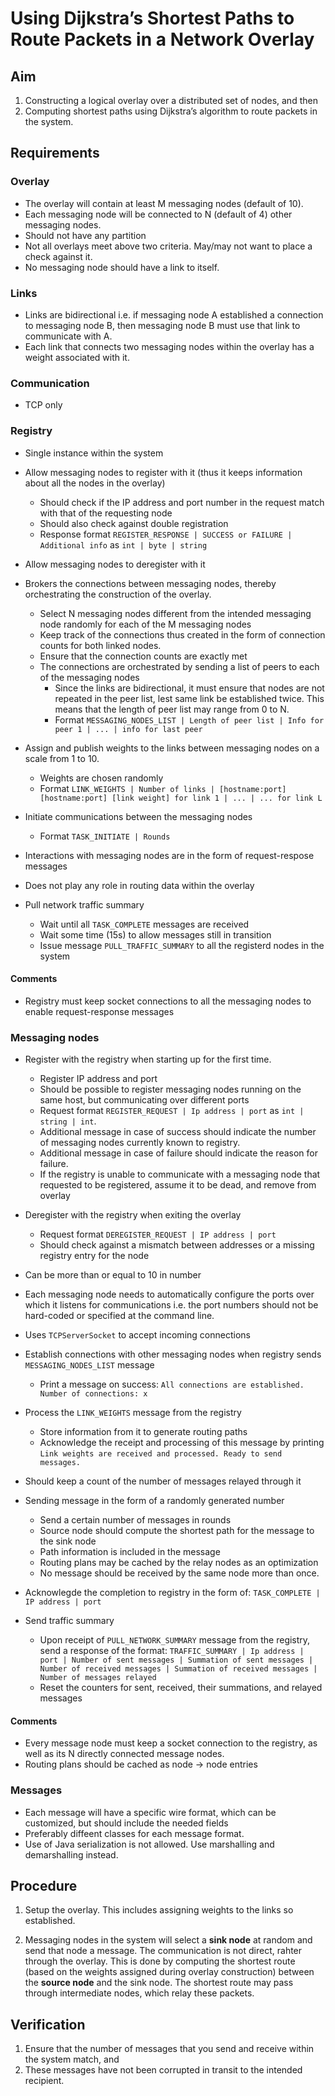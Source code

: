 # Using Dijkstra’s Shortest Paths to Route Packets in a Network Overlay

## Aim
1. Constructing a logical overlay over a distributed set of nodes, and then
2. Computing shortest paths using Dijkstra’s algorithm to route packets in the system.

## Requirements

### Overlay
* The overlay will contain at least M messaging nodes (default of 10).
* Each messaging node will be connected to N (default of 4) other messaging nodes.
* Should not have any partition
* Not all overlays meet above two criteria. May/may not want to place a check against it.
* No messaging node should have a link to itself.


### Links
* Links are bidirectional i.e. if messaging node A established a connection to messaging node B, then messaging node B must use that link to communicate with A.
* Each link that connects two messaging nodes within the overlay has a weight associated with it.

### Communication
* TCP only

### Registry
* Single instance within the system
* Allow messaging nodes to register with it (thus it keeps information about all the nodes in the overlay)
  * Should check if the IP address and port number in the request match with that of the requesting node
  * Should also check against double registration
  * Response format `REGISTER_RESPONSE | SUCCESS or FAILURE | Additional info` as `int | byte | string`
* Allow messaging nodes to deregister with it
* Brokers the connections between messaging nodes, thereby orchestrating the construction of the overlay.
  * Select N messaging nodes different from the intended messaging node randomly for each of the M messaging nodes
  * Keep track of the connections thus created in the form of connection counts for both linked nodes.
  * Ensure that the connection counts are exactly met
  * The connections are orchestrated by sending a list of peers to each of the messaging nodes
    * Since the links are bidirectional, it must ensure that nodes are not repeated in the peer list, lest same link be established twice. This means that the length of peer list may range from 0 to N.
    * Format `MESSAGING_NODES_LIST | Length of peer list | Info for peer 1 | ... | info for last peer`
  
* Assign and publish weights to the links between messaging nodes on a scale from 1 to 10.
  * Weights are chosen randomly
  * Format `LINK_WEIGHTS | Number of links | [hostname:port] [hostname:port] [link weight] for link 1 | ... | ... for link L`
* Initiate communications between the messaging nodes
  * Format `TASK_INITIATE | Rounds`
* Interactions with messaging nodes are in the form of request-respose messages
* Does not play any role in routing data within the overlay
* Pull network traffic summary
  * Wait until all `TASK_COMPLETE` messages are received
  * Wait some time (15s) to allow messages still in transition
  * Issue message `PULL_TRAFFIC_SUMMARY` to all the registerd nodes in the system

#### Comments
* Registry must keep socket connections to all the messaging nodes to enable request-response messages

### Messaging nodes
* Register with the registry when starting up for the first time.
  * Register IP address and port
  * Should be possible to register messaging nodes running on the same host, but communicating over different ports
  * Request format `REGISTER_REQUEST | Ip address | port` as `int | string | int`.
  * Additional message in case of success should indicate the number of messaging nodes currently known to registry.
  * Additional message in case of failure should indicate the reason for failure.
  * If the registry is unable to communicate with a messaging node that requested to be registered, assume it to be dead, and remove from overlay
 
* Deregister with the registry when exiting the overlay
  * Request format `DEREGISTER_REQUEST | IP address | port`
  * Should check against a mismatch between addresses or a missing registry entry for the node
* Can be more than or equal to 10 in number
* Each messaging node needs to automatically configure the ports over which it listens for communications i.e. the port numbers should not be hard-coded or specified at the command line.
* Uses `TCPServerSocket` to accept incoming connections
* Establish connections with other messaging nodes when registry sends `MESSAGING_NODES_LIST` message
  * Print a message on success: `All connections are established. Number of connections: x` 

* Process the `LINK_WEIGHTS` message from the registry
  * Store information from it to generate routing paths
  * Acknowledge the receipt and processing of this message by printing `Link weights are received and processed. Ready to send messages.`

* Should keep a count of the number of messages relayed through it

* Sending message in the form of a randomly generated number
  * Send a certain number of messages in rounds
  * Source node should compute the shortest path for the message to the sink node
  * Path information is included in the message
  * Routing plans may be cached by the relay nodes as an optimization
  * No message should be received by the same node more than once.

* Acknowlegde the completion to registry in the form of: `TASK_COMPLETE | IP address | port`
* Send traffic summary
  * Upon receipt of `PULL_NETWORK_SUMMARY` message from the registry, send a response of the format: `TRAFFIC_SUMMARY | Ip address | port | Number of sent messages | Summation of sent messages | Number of received messages | Summation of received messages | Number of messages relayed`
  * Reset the counters for sent, received, their summations, and relayed messages
#### Comments
* Every message node must keep a socket connection to the registry, as well as its N directly connected message nodes.
* Routing plans should be cached as node -> node entries

### Messages
* Each message will have a specific wire format, which can be customized, but should include the needed fields
* Preferably diffeent classes for each message format.
* Use of Java serialization is not allowed. Use marshalling and demarshalling instead.

## Procedure

1. Setup the overlay. This includes assigning weights to the links so established.

2. Messaging nodes in the system will select a **sink node** at random and send that node a message. The communication is not direct, rahter through the overlay. This is done by computing the shortest route (based on the weights assigned during overlay construction) between the **source node** and the sink node. The shortest route may pass through intermediate nodes, which relay these packets.


## Verification

1. Ensure that the number of messages that you send and receive within the system match, and
2. These messages have not been corrupted in transit to the intended recipient.
